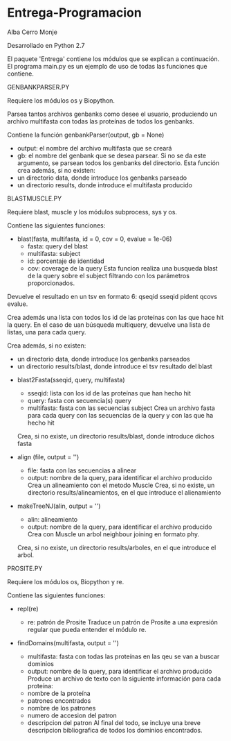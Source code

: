 # Entrega-Programacion

Alba Cerro Monje

Desarrollado en Python 2.7

El paquete 'Entrega' contiene los módulos que se explican a continuación. El programa main.py es un ejemplo de uso de todas 
las funciones que contiene.

GENBANKPARSER.PY

Requiere los módulos os y Biopython.

Parsea tantos archivos genbanks como desee el usuario, produciendo un archivo multifasta con todas las proteínas de todos 
los genbanks.

Contiene la función genbankParser(output, gb = None)
- output: el nombre del archivo multifasta que se creará
- gb: el nombre del genbank que se desea parsear. Si no se da este argumento, se parsean todos los genbanks del directorio.
Esta función crea además, si no existen:
- un directorio data, donde introduce los genbanks parseado
- un directorio results, donde introduce el multifasta producido

BLASTMUSCLE.PY

Requiere blast, muscle y los módulos subprocess, sys y os. 

Contiene las siguientes funciones:

* blast(fasta, multifasta, id = 0, cov = 0, evalue = 1e-06) 
  - fasta: query del blast
  - multifasta: subject
  - id: porcentaje de identidad
  - cov: coverage de la query
 Esta funcion realiza una busqueda blast de la query sobre el subject filtrando con los parámetros proporcionados.
 
 Devuelve el resultado en un tsv en formato 6: qseqid sseqid pident qcovs evalue.
 
 Crea además una lista con todos los id de las proteínas con las que hace hit la query. En el caso de uan búsqueda multiquery, 
 devuelve una lista de listas, una para cada query.
 
 Crea además, si no existen:
 - un directorio data, donde introduce los genbanks parseados
 - un directorio results/blast, donde introduce el tsv resultado del blast
 
* blast2Fasta(sseqid, query, multifasta) 
   - sseqid: lista con los id de las proteínas que han hecho hit
   - query: fasta con secuencia(s) query
   - multifasta: fasta con las secuencias subject
  Crea un archivo fasta para cada query con las secuencias de la query y con las que ha hecho hit
 
  Crea, si no existe, un directorio results/blast, donde introduce dichos fasta
  
* align (file, output = '') 
  - file: fasta con las secuencias a alinear
  - output: nombre de la query, para identificar el archivo producido
  Crea un alineamiento con el metodo Muscle
  Crea, si no existe, un directorio results/alineamientos, en el que introduce el alienamiento

* makeTreeNJ(alin, output = '') 
  - alin: alineamiento
  - output: nombre de la query, para identificar el archivo producido
  Crea con Muscle un arbol neighbour joining en formato phy.
 
  Crea, si no existe, un directorio results/arboles, en el que introduce el arbol.

PROSITE.PY

Requiere los módulos os, Biopython y re. 

Contiene las siguientes funciones: 

* repl(re) 
  - re: patrón de Prosite
  Traduce un patrón de Prosite a una expresión regular que pueda entender el módulo re.

* findDomains(multifasta, output = '') 
  - multifasta: fasta con todas las proteínas en las qeu se van a buscar dominios
  - output: nombre de la query, para identificar el archivo producido
  Produce un archivo de texto con la siguiente información para cada proteína:
  - nombre de la proteína
  - patrones encontrados
  - nombre de los patrones
  - numero de accesion del patron
  - descripcion del patron
  Al final del todo, se incluye una breve descripcion bibliografica de todos los dominios encontrados.
  
 

